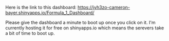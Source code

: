Here is the link to this dashboard: https://jyh3zo-cameron-bayer.shinyapps.io/Formula_1_Dashboard/

Please give the dashboard a minute to boot up once you click on it. I'm currently hosting it for free on shinyapps.io which means the serevers take a bit of time to boot up.
